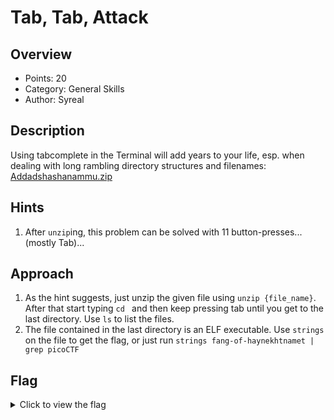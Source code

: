 # Tab, Tab, Attack

## Overview

* Points: 20
* Category: General Skills
* Author: Syreal

## Description
Using tabcomplete in the Terminal will add years to your life, esp. when dealing with long rambling directory structures and filenames: [Addadshashanammu.zip](https://mercury.picoctf.net/static/72712e82413e78cc8aa8d553ffea42b0/Addadshashanammu.zip)

## Hints

1. After `unzip`ing, this problem can be solved with 11 button-presses...(mostly Tab)...

## Approach

1. As the hint suggests, just unzip the given file using `unzip {file_name}`. After that start typing `cd ` and then keep pressing tab until you get to the last directory. Use `ls` to list the files.
2. The file contained in the last directory is an ELF executable. Use `strings` on the file to get the flag, or just run `strings fang-of-haynekhtnamet | grep picoCTF`

## Flag

<details>
<summary>Click to view the flag</summary>

__picoCTF{l3v3l_up!_t4k3_4_r35t!_6f332f10}__
</details>